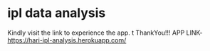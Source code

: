 # ipl data analysis
 Kindly visit the link to experience the app. t
  ThankYou!!!
             APP LINK-   https://hari-ipl-analysis.herokuapp.com/
